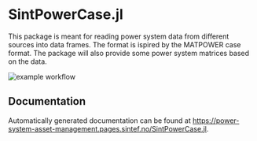 # SintPowerCase.jl

This package is meant for reading power system data from different sources into data frames. The format is ispired by the MATPOWER case format. The package will also provide some power system matrices based on the data.

![example workflow](https://gitlab.sintef.no/power-system-asset-management/SintPowerCase.jl/badges/main/pipeline.svg)

## Documentation

Automatically generated documentation can be found at <https://power-system-asset-management.pages.sintef.no/SintPowerCase.jl>.


